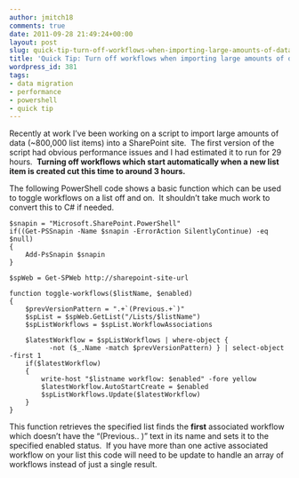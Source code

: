 ```yaml
---
author: jmitch18
comments: true
date: 2011-09-28 21:49:24+00:00
layout: post
slug: quick-tip-turn-off-workflows-when-importing-large-amounts-of-data-to-sharepoint
title: 'Quick Tip: Turn off workflows when importing large amounts of data to SharePoint'
wordpress_id: 381
tags:
- data migration
- performance
- powershell
- quick tip
---
```


Recently at work I’ve been working on a script to import large amounts of data (~800,000 list items) into a SharePoint site.  The first version of the script had obvious performance issues and I had estimated it to run for 29 hours.  **Turning off workflows which start automatically when a new list item is created cut this time to around 3 hours.**


<!-- more -->


The following PowerShell code shows a basic function which can be used to toggle workflows on a list off and on.  It shouldn’t take much work to convert this to C# if needed.





    $snapin = "Microsoft.SharePoint.PowerShell"
    if((Get-PSSnapin -Name $snapin -ErrorAction SilentlyContinue) -eq $null)
    {
        Add-PsSnapin $snapin
    }

    $spWeb = Get-SPWeb http://sharepoint-site-url

    function toggle-workflows($listName, $enabled)
    {
        $prevVersionPattern = ".+`(Previous.+`)"
        $spList = $spWeb.GetList("/Lists/$listName")
        $spListWorkflows = $spList.WorkflowAssociations

        $latestWorkflow = $spListWorkflows | where-object {
              -not ($_.Name -match $prevVersionPattern) } | select-object -first 1
        if($latestWorkflow)
        {
            write-host "$listname workflow: $enabled" -fore yellow
            $latestWorkflow.AutoStartCreate = $enabled
            $spListWorkflows.Update($latestWorkflow)
        }
    }




This function retrieves the specified list finds the **first** associated workflow which doesn’t have the “(Previous.. )” text in its name and sets it to the specified enabled status.  If you have more than one active associated workflow on your list this code will need to be update to handle an array of workflows instead of just a single result.

